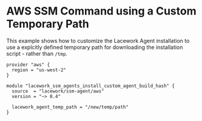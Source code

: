 # AWS SSM Command using a Custom Temporary Path

This example shows how to customize the Lacework Agent installation to use a
explcitly defined temporary path for downloading the installation script - rather than `/tmp`.

```hcl
provider "aws" {
  region = "us-west-2"
}

module "lacework_ssm_agents_install_custom_agent_build_hash" {
  source  = "lacework/ssm-agent/aws"
  version = "~> 0.4"

  lacework_agent_temp_path = "/new/temp/path"
}
```
